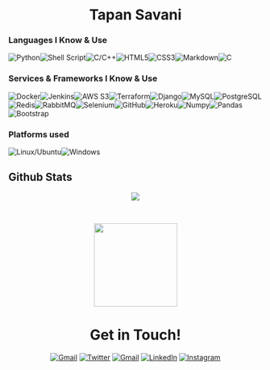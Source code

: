 
<h1 align="center">Tapan Savani</h1>
<h3>Languages I Know & Use</h3>


<img alt="Python" src="https://img.shields.io/badge/python%20-%2314354C.svg?&style=for-the-badge&logo=python&logoColor=white"/><img alt="Shell Script" src="https://img.shields.io/badge/shell_script%20-%23121011.svg?&style=for-the-badge&logo=gnu-bash&logoColor=white"/><img alt="C/C++" src="https://img.shields.io/badge/c++%20-%2300599C.svg?&style=for-the-badge&logo=c%2B%2B&ogoColor=white"/><img alt="HTML5" src="https://img.shields.io/badge/html5%20-%23E34F26.svg?&style=for-the-badge&logo=html5&logoColor=white"/><img alt="CSS3" src="https://img.shields.io/badge/css3%20-%231572B6.svg?&style=for-the-badge&logo=css3&logoColor=white"/><img alt="Markdown" src="https://img.shields.io/badge/markdown-%23000000.svg?&style=for-the-badge&logo=markdown&logoColor=white"/><img alt="C" src="https://img.shields.io/badge/c%20-%2300599C.svg?&style=for-the-badge&logo=c&logoColor=white"/>

<h3>Services & Frameworks I Know & Use</h3>

<img alt="Docker" src="https://img.shields.io/badge/Docker-2CA5E0?style=for-the-badge&logo=docker&logoColor=white"/><img alt="Jenkins" src="https://img.shields.io/badge/Jenkins-D24939?style=for-the-badge&logo=Jenkins&logoColor=white"/><img alt="AWS S3" src="https://img.shields.io/badge/Amazon_AWS-FF9900?style=for-the-badge&logo=amazonaws&logoColor=white"/><img alt="Terraform" src="https://img.shields.io/badge/Terraform-7B42BC?style=for-the-badge&logo=terraform&logoColor=white"/><img alt="Django" src="https://img.shields.io/badge/django%20-%23092E20.svg?&style=for-the-badge&logo=django&logoColor=white"/><img alt="MySQL" src="https://img.shields.io/badge/MySQL-005C84?style=for-the-badge&logo=mysql&logoColor=white"/><img alt="PostgreSQL" src="https://img.shields.io/badge/PostgreSQL-316192?style=for-the-badge&logo=postgresql&logoColor=white"/><img alt="Redis" src="https://img.shields.io/badge/redis-%23DD0031.svg?&style=for-the-badge&logo=redis&logoColor=white"/><img alt="RabbitMQ" src="https://img.shields.io/badge/rabbitmq-%23FF6600.svg?&style=for-the-badge&logo=rabbitmq&logoColor=white"/><img alt="Selenium" src="https://img.shields.io/badge/Selenium-43B02A?style=for-the-badge&logo=Selenium&logoColor=white"/><img alt="GitHub" src="https://img.shields.io/badge/github%20-%23121011.svg?&style=for-the-badge&logo=github&logoColor=white"/><img alt="Heroku" src="https://img.shields.io/badge/heroku%20-%23430098.svg?&style=for-the-badge&logo=heroku&logoColor=white"/><img alt="Numpy" src="https://img.shields.io/badge/Numpy-777BB4?style=for-the-badge&logo=numpy&logoColor=white"/><img alt="Pandas" src="https://img.shields.io/badge/Pandas-2C2D72?style=for-the-badge&logo=pandas&logoColor=white"/><img alt="Bootstrap" src="https://img.shields.io/badge/bootstrap%20-%23563D7C.svg?&style=for-the-badge&logo=bootstrap&logoColor=white"/>


<h3>Platforms used</h3>

<img alt="Linux/Ubuntu" src="https://img.shields.io/badge/Ubuntu-E95420?style=for-the-badge&logo=ubuntu&logoColor=white"/><img alt="Windows" src="https://img.shields.io/badge/Windows-0078D6?style=for-the-badge&logo=windows&logoColor=white"/>

<!-- <h3>Things I Want To Learn & Things I Am Learning</h3>

<img alt="Java" src="https://img.shields.io/badge/java-%23ED8B00.svg?&style=for-the-badge&logo=java&logoColor=white"/>
<img alt="R" src="https://img.shields.io/badge/r-%23276DC3.svg?&style=for-the-badge&logo=r&logoColor=white"/>
<img alt="Lua" src="https://img.shields.io/badge/lua-%232C2D72.svg?&style=for-the-badge&logo=lua&logoColor=white"/>
<img alt="Perl" src="https://img.shields.io/badge/perl-%2339457E.svg?&style=for-the-badge&logo=perl&logoColor=white"/>
<img alt="Figma" src="https://img.shields.io/badge/figma%20-%23F24E1E.svg?&style=for-the-badge&logo=figma&logoColor=white"/>
 -->
<h2> Github Stats </h2>
<div>
  <p align="center">
  <a href="https://github.com/ryo-ma/github-profile-trophy">
    <img align="center" margin="10" src="https://github-profile-trophy.vercel.app/?username=Stapan17&column=7&margin-w=15&margin-h=15&theme=onedark"/>
  </a>
  </p>
</div>
<br />
<div align="center">
  <p align="center">
    <img height="165" src="https://github-readme-stats.vercel.app/api?username=Stapan17&count_private=true&include_all_commits=true&show_icons=true&theme=radical" />
  </p>
  <p align="center">

<!-- <h3 align="left">Hackathons + CTF's<h3>
  <p>
   
   Hackathon <a href='https://google.com'>Website</a> <a href='https://google.com'>Video</a>
   
   
Hackathon <a href='https://google.com'>Live</a> <a href='https://google.com'>Video</a>
   
   
   Hackathon <a href='https://google.com'>Live</a> <a href='https://google.com'>Video</a>
   
   
   
   Hackathon <a href='https://google.com'>Live</a> <a href='https://google.com'>Video</a>
    
    
 </p> -->

  
<h1> Get in Touch! </h1>
  <a href="https://stapan17.github.io/portfolio/" target="_blank"><img alt="Gmail" src="https://img.shields.io/badge/website-000000?style=for-the-badge&logo=About.me&logoColor=white" /></a>
  <a href="https://twitter.com/TapanSavani/" target="_blank"><img alt="Twitter" src="https://img.shields.io/badge/Twitter-1DA1F2?style=for-the-badge&logo=twitter&logoColor=white"/></a>
<a href="mailto:savanitapan2001@gmail.com" target="_blank"><img alt="Gmail" src="https://img.shields.io/badge/Gmail-D14836?style=for-the-badge&logo=gmail&logoColor=white" /></a>
 <a href="https://www.linkedin.com/in/tapan-savani/" target="_blank"><img alt="LinkedIn" src="https://img.shields.io/badge/linkedin%20-%230077B5.svg?&style=for-the-badge&logo=linkedin&logoColor=white"/></a>  
<a href="https://www.instagram.com/Soul_Of_God17/" target="_blank"><img alt="Instagram" src="https://img.shields.io/badge/Instagram-E4405F?style=for-the-badge&logo=instagram&logoColor=white" /></a>
